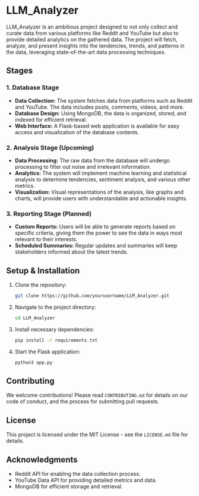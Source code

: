 # LLM_Analyzer

LLM_Analyzer is an ambitious project designed to not only collect and curate data from various platforms like Reddit and YouTube but also to provide detailed analytics on the gathered data. The project will fetch, analyze, and present insights into the tendencies, trends, and patterns in the data, leveraging state-of-the-art data processing techniques.

## Stages

### 1. Database Stage

- **Data Collection:** The system fetches data from platforms such as Reddit and YouTube. The data includes posts, comments, videos, and more.
- **Database Design:** Using MongoDB, the data is organized, stored, and indexed for efficient retrieval.
- **Web Interface:** A Flask-based web application is available for easy access and visualization of the database contents.

### 2. Analysis Stage (Upcoming)

- **Data Processing:** The raw data from the database will undergo processing to filter out noise and irrelevant information.
- **Analytics:** The system will implement machine learning and statistical analysis to determine tendencies, sentiment analysis, and various other metrics.
- **Visualization:** Visual representations of the analysis, like graphs and charts, will provide users with understandable and actionable insights.

### 3. Reporting Stage (Planned)

- **Custom Reports:** Users will be able to generate reports based on specific criteria, giving them the power to see the data in ways most relevant to their interests.
- **Scheduled Summaries:** Regular updates and summaries will keep stakeholders informed about the latest trends.

## Setup & Installation

1. Clone the repository:
   ```bash
   git clone https://github.com/yourusername/LLM_Analyzer.git
   ```

2. Navigate to the project directory:
   ```bash
   cd LLM_Analyzer
   ```

3. Install necessary dependencies:
   ```bash
   pip install -r requirements.txt
   ```

4. Start the Flask application:
   ```bash
   python3 app.py
   ```

## Contributing

We welcome contributions! Please read `CONTRIBUTING.md` for details on our code of conduct, and the process for submitting pull requests.

## License

This project is licensed under the MIT License - see the `LICENSE.md` file for details.

## Acknowledgments

- Reddit API for enabling the data collection process.
- YouTube Data API for providing detailed metrics and data.
- MongoDB for efficient storage and retrieval.
